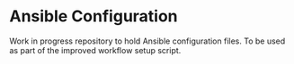 # Ansible Configuration
Work in progress repository to hold Ansible configuration files. To be used as part of the improved workflow setup script.
